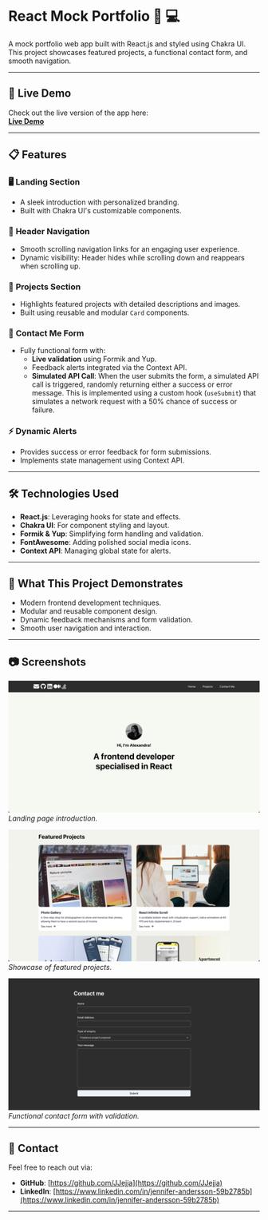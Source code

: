 # React Mock Portfolio 🎨 💻

A mock portfolio web app built with React.js and styled using Chakra UI. This project showcases featured projects, a functional contact form, and smooth navigation.

---

## 🚀 Live Demo

Check out the live version of the app here:  
[**Live Demo**](https://jjejja.github.io/react-mock-portfolio/)

---

## 📋 Features

### 🖥️ **Landing Section**

- A sleek introduction with personalized branding.
- Built with Chakra UI's customizable components.

### 🧭 **Header Navigation**

- Smooth scrolling navigation links for an engaging user experience.
- Dynamic visibility: Header hides while scrolling down and reappears when scrolling up.

### 🚀 **Projects Section**

- Highlights featured projects with detailed descriptions and images.
- Built using reusable and modular `Card` components.

### 📩 **Contact Me Form**

- Fully functional form with:
  - **Live validation** using Formik and Yup.
  - Feedback alerts integrated via the Context API.
  - **Simulated API Call**: When the user submits the form, a simulated API call is triggered, randomly returning either a success or error message. This is implemented using a custom hook (`useSubmit`) that simulates a network request with a 50% chance of success or failure.

### ⚡ **Dynamic Alerts**

- Provides success or error feedback for form submissions.
- Implements state management using Context API.

---

## 🛠️ Technologies Used

- **React.js**: Leveraging hooks for state and effects.
- **Chakra UI**: For component styling and layout.
- **Formik & Yup**: Simplifying form handling and validation.
- **FontAwesome**: Adding polished social media icons.
- **Context API**: Managing global state for alerts.

---

## 🎯 What This Project Demonstrates

- Modern frontend development techniques.
- Modular and reusable component design.
- Dynamic feedback mechanisms and form validation.
- Smooth user navigation and interaction.

---

## 📷 Screenshots

![Landing Page](./screenshots/landing.png)
_Landing page introduction._

![Projects Section](./screenshots/projects.png)
_Showcase of featured projects._

![Contact Form](./screenshots/contact.png)
_Functional contact form with validation._

---

## 📧 Contact

Feel free to reach out via:

- **GitHub**: [https://github.com/JJejja](https://github.com/JJejja)
- **LinkedIn**: [https://www.linkedin.com/in/jennifer-andersson-59b2785b](https://www.linkedin.com/in/jennifer-andersson-59b2785b)

---
